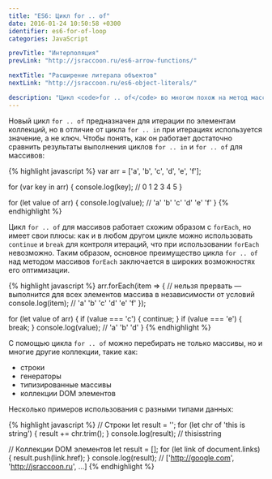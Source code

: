 ```yaml
---
title: "ES6: Цикл for .. of"
date: 2016-01-24 10:50:58 +0300
identifier: es6-for-of-loop
categories: JavaScript

prevTitle: "Интерполяция"
prevLink: "http://jsraccoon.ru/es6-arrow-functions/"

nextTitle: "Расширение литерала объектов"
nextLink: "http://jsraccoon.ru/es6-object-literals/"

description: "Цикл <code>for .. of</code> во многом похож на метод массивов <code>forEach</code>, но имеет ряд преимуществ над ним. С появлением нового вида циклов отпадает необходимость использовать конструкцию <code>[].forEach.call(elements, function(){})</code> для итераций по коллекции DOM элементов."
---
```


Новый цикл `for .. of` предназначен для итерации по элементам коллекций, но в отличие от цикла `for .. in` при итерациях используется значение, а не ключ. Чтобы понять, как он работает достаточно сравнить результаты выполнения циклов `for .. in` и `for .. of` для массивов:

{% highlight javascript %}
var arr = ['a', 'b', 'c', 'd', 'e', 'f'];

for (var key in arr) {
  console.log(key); // 0 1 2 3 4 5
}

for (let value of arr) {
  console.log(value); // 'a' 'b' 'c' 'd' 'e' 'f'
}
{% endhighlight %}

Цикл `for .. of` для массивов работает схожим образом с `forEach`, но имеет свои плюсы: как и в любом другом цикле можно использовать `continue` и `break` для контроля итераций, что при использовании `forEach` невозможно. Таким образом, основное преимущество цикла `for .. of` над методом массивов `forEach` заключается в широких возможностях его оптимизации.

{% highlight javascript %}
arr.forEach(item => {
  // нельзя прервать — выполнится для всех элементов массива в независимости от условий
	console.log(item); // 'a' 'b' 'c' 'd' 'e' 'f'
});

for (let value of arr) {
  if (value === 'c') { continue; }
  if (value === 'e') { break; }
  console.log(value); // 'a' 'b' 'd'
}
{% endhighlight %}

С помощью цикла `for .. of` можно перебирать не только массивы, но и многие другие коллекции, такие как:

* строки
* генераторы
* типизированные массивы
* коллекции DOM элементов

Несколько примеров использования с разными типами данных:

{% highlight javascript %}
// Строки
let result = '';
for (let chr of 'this is string') {
  result += chr.trim();
}
console.log(result); // thisisstring

// Коллекции DOM элементов
let result = [];
for (let link of document.links) {
  result.push(link.href);
}
console.log(result); // ['http://google.com', 'http://jsraccoon.ru', ...]
{% endhighlight %}
